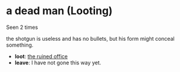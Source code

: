 # a dead man (Looting)

Seen 2 times

the shotgun is useless and has no bullets, but his form might conceal something.

- **loot**: [the ruined office](the-ruined-office-Nnkh4ub.md)
- **leave**: I have not gone this way yet.
